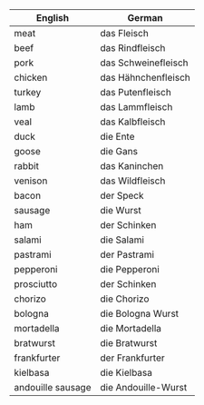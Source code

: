 
| English           | German              |
| ----------------- | ------------------- |
| meat              | das Fleisch         |
| beef              | das Rindfleisch     |
| pork              | das Schweinefleisch |
| chicken           | das Hähnchenfleisch |
| turkey            | das Putenfleisch    |
| lamb              | das Lammfleisch     |
| veal              | das Kalbfleisch     |
| duck              | die Ente            |
| goose             | die Gans            |
| rabbit            | das Kaninchen       |
| venison           | das Wildfleisch     |
| bacon             | der Speck           |
| sausage           | die Wurst           |
| ham               | der Schinken        |
| salami            | die Salami          |
| pastrami          | der Pastrami        |
| pepperoni         | die Pepperoni       |
| prosciutto        | der Schinken        |
| chorizo           | die Chorizo         |
| bologna           | die Bologna Wurst   |
| mortadella        | die Mortadella      |
| bratwurst         | die Bratwurst       |
| frankfurter       | der Frankfurter     |
| kielbasa          | die Kielbasa        |
| andouille sausage | die Andouille-Wurst |